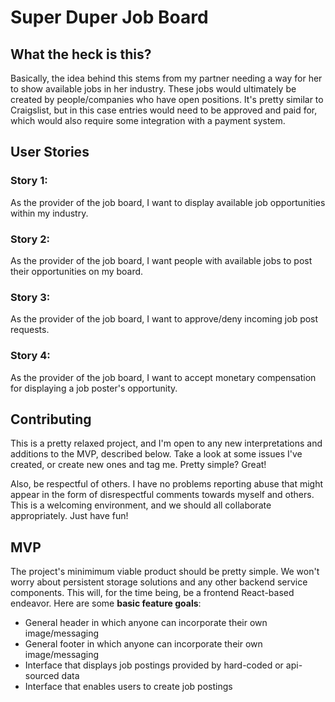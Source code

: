 # Super Duper Job Board

## What the heck is this?
Basically, the idea behind this stems from my partner needing a way for her to show available jobs in her industry. These jobs would ultimately be created by people/companies who have open positions. It's pretty similar to Craigslist, but in this case entries would need to be approved and paid for, which would also require some integration with a payment system.

## User Stories

### Story 1:
As the provider of the job board, I want to display available job opportunities within my industry.

### Story 2:
As the provider of the job board, I want people with available jobs to post their opportunities on my board.

### Story 3:
As the provider of the job board, I want to approve/deny incoming job post requests.

### Story 4:
As the provider of the job board, I want to accept monetary compensation for displaying a job poster's opportunity.

<h2>Contributing</h2>
<div>
    <p>
        This is a pretty relaxed project, and I'm open to any new interpretations and additions to the MVP, described below. Take a look at some issues I've created, or create new ones and tag me. Pretty simple? Great!
    </p>
    <p>
        Also, be respectful of others. I have no problems reporting abuse that might appear in the form of disrespectful comments towards myself and others. This is a welcoming environment, and we should all collaborate appropriately. Just have fun!
    </p>
</div>

## MVP
The project's minimimum viable product should be pretty simple. We won't worry about persistent storage solutions and any other backend service components. This will, for the time being, be a frontend React-based endeavor. Here are some **basic feature goals**:

- General header in which anyone can incorporate their own image/messaging
- General footer in which anyone can incorporate their own image/messaging
- Interface that displays job postings provided by hard-coded or api-sourced data
- Interface that enables users to create job postings
